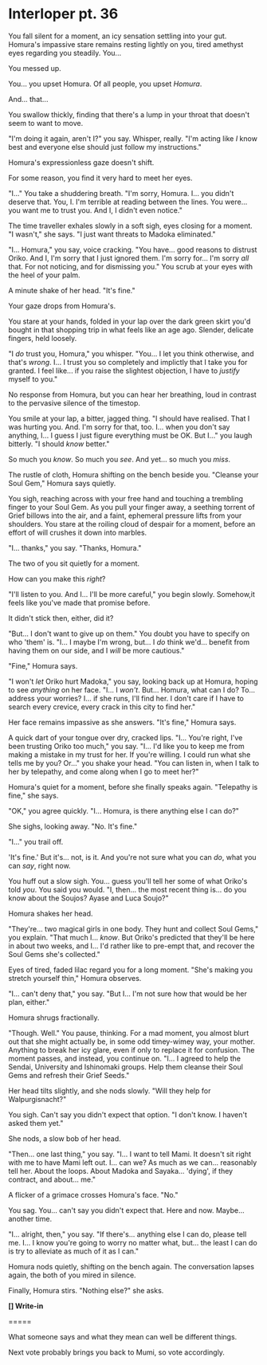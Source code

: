 # Interloper pt. 36

You fall silent for a moment, an icy sensation settling into your gut. Homura's impassive stare remains resting lightly on you, tired amethyst eyes regarding you steadily. You...

You messed up.

You... you upset Homura. Of all people, you upset *Homura*.

And... that...

You swallow thickly, finding that there's a lump in your throat that doesn't seem to want to move.

"I'm doing it again, aren't I?" you say. Whisper, really. "I'm acting like *I* know best and everyone else should just follow my instructions."

Homura's expressionless gaze doesn't shift.

For some reason, you find it very hard to meet her eyes.

"I..." You take a shuddering breath. "I'm sorry, Homura. I... you didn't deserve that. You, I. I'm terrible at reading between the lines. You were... you want me to trust you. And I, I didn't even notice."

The time traveller exhales slowly in a soft sigh, eyes closing for a moment. "I wasn't," she says. "I just want threats to Madoka eliminated."

"I... Homura," you say, voice cracking. "You have... good reasons to distrust Oriko. And I, I'm sorry that I just ignored them. I'm sorry for... I'm sorry *all* that. For not noticing, and for dismissing you." You scrub at your eyes with the heel of your palm.

A minute shake of her head. "It's fine."

Your gaze drops from Homura's.

You stare at your hands, folded in your lap over the dark green skirt you'd bought in that shopping trip in what feels like an age ago. Slender, delicate fingers, held loosely.

"I *do* trust you, Homura," you whisper. "You... I let you think otherwise, and that's *wrong*. I... I trust you so completely and implictly that I take you for granted. I feel like... if you raise the slightest objection, I have to *justify* myself to you."

No response from Homura, but you can hear her breathing, loud in contrast to the pervasive silence of the timestop.

You smile at your lap, a bitter, jagged thing. "I should have realised. That I was hurting you. And. I'm sorry for that, too. I... when you don't say anything, I... I guess I just figure everything must be OK. But I..." you laugh bitterly. "I should *know* better."

So much you *know*. So much you *see*. And yet... so much you *miss*.

The rustle of cloth, Homura shifting on the bench beside you. "Cleanse your Soul Gem," Homura says quietly.

You sigh, reaching across with your free hand and touching a trembling finger to your Soul Gem. As you pull your finger away, a seething torrent of Grief billows into the air, and a faint, ephemeral pressure lifts from your shoulders. You stare at the roiling cloud of despair for a moment, before an effort of will crushes it down into marbles.

"I... thanks," you say. "Thanks, Homura."

The two of you sit quietly for a moment.

How can you make this *right*?

"I'll listen to you. And I... I'll be more careful," you begin slowly. Somehow,it feels like you've made that promise before.

It didn't stick then, either, did it?

"But... I don't want to give up on them." You doubt you have to specify on who 'them' is. "I... I maybe I'm wrong, but... I *do* think we'd... benefit from having them on our side, and I *will* be more cautious."

"Fine," Homura says.

"I won't *let* Oriko hurt Madoka," you say, looking back up at Homura, hoping to see *anything* on her face. "I... I *won't*. But... Homura, what can I do? To... address your worries? I... if she runs, I'll find her. I don't care if I have to search every crevice, every crack in this city to find her."

Her face remains impassive as she answers. "It's fine," Homura says.

A quick dart of your tongue over dry, cracked lips. "I... You're right, I've been trusting Oriko too much," you say. "I... I'd like you to keep me from making a mistake in my trust for her. If you're willing. I could run what she tells me by you? Or..." you shake your head. "You can listen in, when I talk to her by telepathy, and come along when I go to meet her?"

Homura's quiet for a moment, before she finally speaks again. "Telepathy is fine," she says.

"OK," you agree quickly. "I... Homura, is there anything else I can do?"

She sighs, looking away. "No. It's fine."

"I..." you trail off.

'It's fine.' But it's... not, is it. And you're not sure what you can *do*, what you can *say*, right now.

You huff out a slow sigh. You... guess you'll tell her some of what Oriko's told *you*. You said you would. "I, then... the most recent thing is... do you know about the Soujos? Ayase and Luca Soujo?"

Homura shakes her head.

"They're... two magical girls in one body. They hunt and collect Soul Gems," you explain. "That much I... *know*. But Oriko's predicted that they'll be here in about two weeks, and I... I'd rather like to pre-empt that, and recover the Soul Gems she's collected."

Eyes of tired, faded lilac regard you for a long moment. "She's making you stretch yourself thin," Homura observes.

"I... can't deny that," you say. "But I... I'm not sure how that would be her plan, either."

Homura shrugs fractionally.

"Though. Well." You pause, thinking. For a mad moment, you almost blurt out that she might actually be, in some odd timey-wimey way, your mother. Anything to break her icy glare, even if only to replace it for confusion. The moment passes, and instead, you continue on. "I... I agreed to help the Sendai, University and Ishinomaki groups. Help them cleanse their Soul Gems and refresh their Grief Seeds."

Her head tilts slightly, and she nods slowly. "Will they help for Walpurgisnacht?"

You sigh. Can't say you didn't expect that option. "I don't know. I haven't asked them yet."

She nods, a slow bob of her head.

"Then... one last thing," you say. "I... I want to tell Mami. It doesn't sit right with me to have Mami left out. I... can we? As much as we can... reasonably tell her. About the loops. About Madoka and Sayaka... 'dying', if they contract, and about... me."

A flicker of a grimace crosses Homura's face. "No."

You sag. You... can't say you didn't expect that. Here and now. Maybe... another time.

"I... alright, then," you say. "If there's... anything else I can do, please tell me. I... I know you're going to worry no matter what, but... the least I can do is try to alleviate as much of it as I can."

Homura nods quietly, shifting on the bench again. The conversation lapses again, the both of you mired in silence.

Finally, Homura stirs. "Nothing else?" she asks.

**\[] Write-in**

\=====​

What someone says and what they mean can well be different things.

Next vote probably brings you back to Mumi, so vote accordingly.
